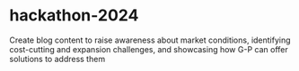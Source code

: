 # hackathon-2024
Create blog content to raise awareness about market conditions, identifying cost-cutting and expansion challenges, and showcasing how G-P can offer solutions to address them
